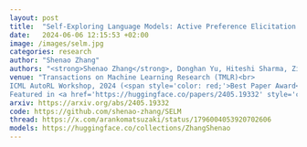 ```yaml
---
layout: post
title:  "Self-Exploring Language Models: Active Preference Elicitation for Online Alignment"
date:   2024-06-06 12:15:53 +02:00
image: /images/selm.jpg
categories: research
author: "Shenao Zhang"
authors: "<strong>Shenao Zhang</strong>, Donghan Yu, Hiteshi Sharma, Ziyi Yang, Shuohang Wang, Hany Hassan, Zhaoran Wang"
venue: "Transactions on Machine Learning Research (TMLR)<br> 
ICML AutoRL Workshop, 2024 (<span style='color: red;'>Best Paper Award</span>)<br>
Featured in <a href='https://huggingface.co/papers/2405.19332' style='color: red;'>HF Daily Papers</a>"
arxiv: https://arxiv.org/abs/2405.19332
code: https://github.com/shenao-zhang/SELM
thread: https://x.com/arankomatsuzaki/status/1796004053920702606
models: https://huggingface.co/collections/ZhangShenao
---
```

